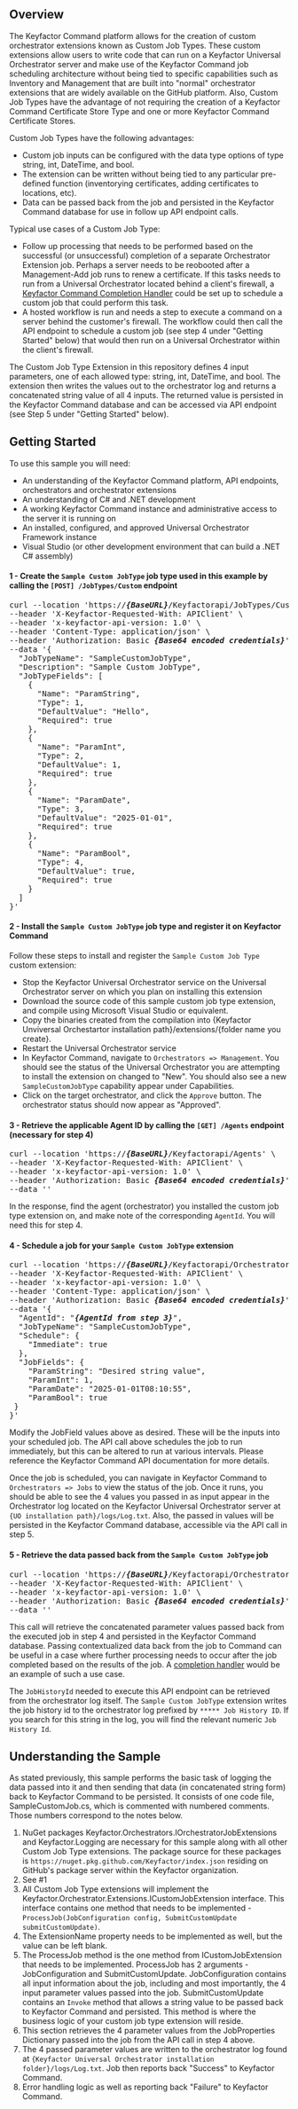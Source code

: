 ## Overview

The Keyfactor Command platform allows for the creation of custom orchestrator extensions known as Custom Job Types.  These custom extensions allow users to write code that can run on a Keyfactor Universal Orchestrator server and make use of the Keyfactor Command job scheduling architecture without being tied to specific capabilities such as Inventory and Management that are built into "normal" orchestrator extensions that are widely available on the GitHub platform.  Also, Custom Job Types have the advantage of not requiring the creation of a Keyfactor Command Certificate Store Type and one or more Keyfactor Command Certificate Stores.

Custom Job Types have the following advantages:
- Custom job inputs can be configured with the data type options of type string, int, DateTime, and bool.
- The extension can be written without being tied to any particular pre-defined function (inventorying certificates, adding certificates to locations, etc).
- Data can be passed back from the job and persisted in the Keyfactor Command database for use in follow up API endpoint calls.

Typical use cases of a Custom Job Type:
- Follow up processing that needs to be performed based on the successful (or unsuccessful) completion of a separate Orchestrator Extension job.  Perhaps a server needs to be reobooted after a Management-Add job runs to renew a certificate.  If this tasks needs to run from a Universal Orchestrator located behind a client's firewall, a [Keyfactor Command Completion Handler](https://github.com/Keyfactor/keyfactor-sample-jobcompletionhandler) could be set up to schedule a custom job that could perform this task.
- A hosted workflow is run and needs a step to execute a command on a server behind the customer's firewall.  The workflow could then call the API endpoint to schedule a custom job (see step 4 under "Getting Started" below) that would then run on a Universal Orchestrator within the client's firewall.


The Custom Job Type Extension in this repository defines 4 input parameters, one of each allowed type: string, int, DateTime, and bool.  The extension then writes the values out to the orchestrator log and returns a concatenated string value of all 4 inputs.  The returned value is persisted in the Keyfactor Command database and can be accessed via API endpoint (see Step 5 under "Getting Started" below).


## Getting Started

To use this sample you will need:
- An understanding of the Keyfactor Command platform, API endpoints, orchestrators and orchestrator extensions
- An understanding of C# and .NET development
- A working Keyfactor Command instance and administrative access to the server it is running on
- An installed, configured, and approved Universal Orchestrator Framework instance
- Visual Studio (or other development environment that can build a .NET C# assembly)

#### 1 - Create the `Sample Custom JobType` job type used in this example by calling the `[POST] /JobTypes/Custom` endpoint
<pre>
curl --location 'https://<b><i>{BaseURL}</b></i>/Keyfactorapi/JobTypes/Custom' \
--header 'X-Keyfactor-Requested-With: APIClient' \
--header 'x-keyfactor-api-version: 1.0' \
--header 'Content-Type: application/json' \
--header 'Authorization: Basic <b><i>{Base64 encoded credentials}</b></i>' \
--data '{
  "JobTypeName": "SampleCustomJobType",
  "Description": "Sample Custom JobType",
  "JobTypeFields": [
    {
      "Name": "ParamString",
      "Type": 1,
      "DefaultValue": "Hello",
      "Required": true
    },
    {
      "Name": "ParamInt",
      "Type": 2,
      "DefaultValue": 1,
      "Required": true
    }, 
    {
      "Name": "ParamDate",
      "Type": 3,
      "DefaultValue": "2025-01-01",
      "Required": true
    }, 
    {
      "Name": "ParamBool",
      "Type": 4,
      "DefaultValue": true,
      "Required": true
    }
  ]
}'
</pre>

#### 2 - Install the `Sample Custom JobType` job type and register it on Keyfactor Command
Follow these steps to install and register the `Sample Custom Job Type` custom extension:
- Stop the Keyfactor Universal Orchestrator service on the Universal Orchestrator server on which you plan on installing this extension
- Download the source code of this sample custom job type extension, and compile using Microsoft Visual Studio or equivalent.
- Copy the binaries created from the compilation into {Keyfactor Unviversal Orchestartor installation path}/extensions/{folder name you create}.
- Restart the Universal Orchestrator service
- In Keyfactor Command, navigate to `Orchestrators => Management`.  You should see the status of the Universal Orchestrator you are attempting to install the extension on changed to "New".  You should also see a new `SampleCustomJobType` capability appear under Capabilities.
- Click on the target orchestrator, and click the `Approve` button.  The orchestrator status should now appear as "Approved".

#### 3 - Retrieve the applicable Agent ID by calling the `[GET] /Agents` endpoint (necessary for step 4)
<pre>
curl --location 'https://<b><i>{BaseURL}</b></i>/Keyfactorapi/Agents' \
--header 'X-Keyfactor-Requested-With: APIClient' \
--header 'x-keyfactor-api-version: 1.0' \
--header 'Authorization: Basic <b><i>{Base64 encoded credentials}</b></i>' \
--data ''
</pre>

In the response, find the agent (orchestrator) you installed the custom job type extension on, and make note of the corresponding `AgentId`.  You will need this for step 4.

#### 4 - Schedule a job for your `Sample Custom JobType` extension
<pre>
curl --location 'https://<b><i>{BaseURL}</b></i>/Keyfactorapi/OrchestratorJobs/Custom' \
--header 'X-Keyfactor-Requested-With: APIClient' \
--header 'x-keyfactor-api-version: 1.0' \
--header 'Content-Type: application/json' \
--header 'Authorization: Basic <b><i>{Base64 encoded credentials}</b></i>' \
--data '{
  "AgentId": "<b><i>{AgentId from step 3}</b></i>",
  "JobTypeName": "SampleCustomJobType",
  "Schedule": {
    "Immediate": true
  },
  "JobFields": {
    "ParamString": "Desired string value",
    "ParamInt": 1,
    "ParamDate": "2025-01-01T08:10:55",
    "ParamBool": true
 }
}'
</pre>

Modify the JobField values above as desired.  These will be the inputs into your scheduled job.  The API call above schedules the job to run immediately, but this can be altered to run at various intervals.  Please reference the Keyfactor Command API documentation for more details.

Once the job is scheduled, you can navigate in Keyfactor Command to `Orchestrators => Jobs` to view the status of the job.  Once it runs, you should be able to see the 4 values you passed in as input appear in the Orchestrator log located on the Keyfactor Universal Orchestrator server at `{UO installation path}/logs/Log.txt`.  Also, the passed in values will be persisted in the Keyfactor Command database, accessible via the API call in step 5.

#### 5 - Retrieve the data passed back from the `Sample Custom JobType` job
<pre>
curl --location 'https://<b><i>{BaseURL}</b></i>/Keyfactorapi/OrchestratorJobs/JobStatus/Data?jobHistoryId=<b><i>{job history id from job run in step 4}</b></i>' \
--header 'X-Keyfactor-Requested-With: APIClient' \
--header 'x-keyfactor-api-version: 1.0' \
--header 'Authorization: Basic <b><i>{Base64 encoded credentials}</b></i>' \
--data ''
</pre>

This call will retrieve the concatenated parameter values passed back from the executed job in step 4 and persisted in the Keyfactor Command database.  Passing contextualized data back from the job to Command can be useful in a case where further processing needs to occur after the job completed based on the results of the job.  A [completion handler](https://github.com/Keyfactor/keyfactor-sample-jobcompletionhandler) would be an example of such a use case.

The `JobHistoryId` needed to execute this API endpoint can be retrieved from the orchestrator log itself.  The `Sample Custom JobType` extension writes the job history id to the orchestrator log prefixed by `***** Job History ID`.  If you search for this string in the log, you will find the relevant numeric `Job History Id`.


## Understanding the Sample

As stated previously, this sample performs the basic task of logging the data passed into it and then sending that data (in concatenated string form) back to Keyfactor Command to be persisted.  It consists of one code file, SampleCustomJob.cs, which is commented with numbered comments.  Those numbers correspond to the notes below.

1. NuGet packages Keyfactor.Orchestrators.IOrchestratorJobExtensions and Keyfactor.Logging are necessary for this sample along with all other Custom Job Type extensions.  The package source for these packages is `https://nuget.pkg.github.com/Keyfactor/index.json` residing on GitHub's package server within the Keyfactor organization.
2. See #1
3. All Custom Job Type extensions will implement the Keyfactor.Orchestrator.Extensions.ICustomJobExtension interface.  This interface contains one method that needs to be implemented - `ProcessJob(JobConfiguration config, SubmitCustomUpdate submitCustomUpdate)`.
4. The ExtensionName property needs to be implemented as well, but the value can be left blank.
5. The ProcessJob method is the one method from ICustomJobExtension that needs to be implemented.  ProcessJob has 2 arguments - JobConfiguration and SubmitCustomUpdate.  JobConfiguration contains all input information about the job, including and most importantly, the 4 input parameter values passed into the job.  SubmitCustomUpdate contains an `Invoke` method that allows a string value to be passed back to Keyfactor Command and persisted.  This method is where the business logic of your custom job type extension will reside.
6. This section retrieves the 4 parameter values from the JobProperties Dictionary passed into the job from the API call in step 4 above.
7. The 4 passed parameter values are written to the orchestrator log found at `{Keyfactor Universal Orchestrator installation folder}/logs/Log.txt`.  Job then reports back "Success" to Keyfactor Command.
8. Error handling logic as well as reporting back "Failure" to Keyfactor Command.